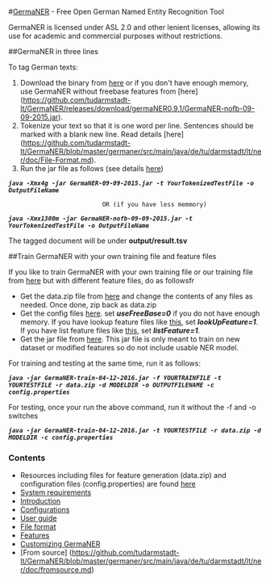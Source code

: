 #[GermaNER](https://github.com/tudarmstadt-lt/GermaNER/blob/master/germaner/src/main/java/de/tu/darmstadt/lt/ner/doc/Home.md) - Free Open German Named Entity Recognition Tool

GermaNER is licensed under ASL 2.0 and other lenient licenses, allowing its use for academic and commercial purposes without restrictions. 

##GermaNER in three lines

To tag German texts:

1. Download the binary from [here](https://github.com/tudarmstadt-lt/GermaNER/releases/download/germaNER0.9.1/GermaNER-09-09-2015.jar) or if you don't have enough memory, use GermaNER without freebase features from [here] (https://github.com/tudarmstadt-lt/GermaNER/releases/download/germaNER0.9.1/GermaNER-nofb-09-09-2015.jar).
1. Tokenize your text so that it is one word per line. Sentences should be marked with a blank new line. Read details [here] (https://github.com/tudarmstadt-lt/GermaNER/blob/master/germaner/src/main/java/de/tu/darmstadt/lt/ner/doc/File-Format.md).
2. Run the jar file as follows (see details [here](https://github.com/tudarmstadt-lt/GermaNER/blob/master/germaner/src/main/java/de/tu/darmstadt/lt/ner/doc/User-Guide.md))

***`java -Xmx4g -jar GermaNER-09-09-2015.jar -t YourTokenizedTestFile -o OutputFileName`***
                              
                              OR (if you have less memmory)

***`java -Xmx1300m -jar GermaNER-nofb-09-09-2015.jar -t  YourTokenizedTestFile -o OutputFileName`***

The tagged document will be under **output/result.tsv**


##Train GermaNER with your own training file and feature files

If you like to train GermaNER with your own training file or our training file from [here](https://github.com/tudarmstadt-lt/GermaNER/releases/download/germaNER0.9.1/full_train.tsv) but with different feature files, do as followsfr

* Get the data.zip file from [here](https://github.com/tudarmstadt-lt/GermaNER/releases/download/germaNER0.9.1/data.zip) and change the contents of any files as needed. Once done, zip back as data.zip
* Get the config files [here](https://github.com/tudarmstadt-lt/GermaNER/releases/download/germaNER0.9.1/config.properties). set ***useFreeBase=0*** if you do not have enough memory. If you have lookup feature files like [this](https://github.com/tudarmstadt-lt/GermaNER/releases/download/germaNER0.9.1/lookUpFile.tsv), set ***lookUpFeature=1***. If you have list feature files like [this](https://github.com/tudarmstadt-lt/GermaNER/releases/download/germaNER0.9.1/listFile.tsv), set ***listFeature=1***. 
* Get the jar file from [here](https://github.com/tudarmstadt-lt/GermaNER/releases/download/germaNER0.9.1/GermaNER-train-04-12-2016.jar). This jar file is only meant to train on new dataset or modified features so do not include usable NER model.

For training and testing at the same time, run it as follows:

***`java -jar GermaNER-train-04-12-2016.jar -f YOURTRAINFILE -t YOURTESTFILE -r data.zip -d MODELDIR -o OUTPUTFILENAME -c config.properties`***

For testing, once your run the above command, run it without the -f and -o switches

***`java -jar GermaNER-train-04-12-2016.jar -t YOURTESTFILE -r data.zip -d MODELDIR -c config.properties`***
### Contents
* Resources including files for feature generation (data.zip) and configuration files (config.properties) are found [here](https://github.com/tudarmstadt-lt/GermaNER/releases/tag/germaNER0.9.1)
* [System requirements](https://github.com/tudarmstadt-lt/GermaNER/blob/master/germaner/src/main/java/de/tu/darmstadt/lt/ner/doc/System-Requirements.md)
* [Introduction](https://github.com/tudarmstadt-lt/GermaNER/blob/master/germaner/src/main/java/de/tu/darmstadt/lt/ner/doc/Home.md)
* [Configurations](https://github.com/tudarmstadt-lt/GermaNER/blob/master/germaner/src/main/java/de/tu/darmstadt/lt/ner/doc/Configuration-File.md)
* [User guide](https://github.com/tudarmstadt-lt/GermaNER/blob/master/germaner/src/main/java/de/tu/darmstadt/lt/ner/doc/User-Guide.md)
* [File format](https://github.com/tudarmstadt-lt/GermaNER/blob/master/germaner/src/main/java/de/tu/darmstadt/lt/ner/doc/File-Format.md)
* [Features](https://github.com/tudarmstadt-lt/GermaNER/blob/master/germaner/src/main/java/de/tu/darmstadt/lt/ner/doc/Features.md)
* [Customizing GermaNER](https://github.com/tudarmstadt-lt/GermaNER/blob/master/germaner/src/main/java/de/tu/darmstadt/lt/ner/doc/Customizing-GermaNER.md)
* [From source] (https://github.com/tudarmstadt-lt/GermaNER/blob/master/germaner/src/main/java/de/tu/darmstadt/lt/ner/doc/fromsource.md)

